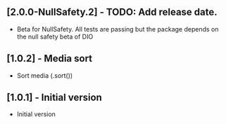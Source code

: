## [2.0.0-NullSafety.2] - TODO: Add release date.

* Beta for NullSafety. All tests are passing but the package depends on the null safety beta of DIO

## [1.0.2] - Media sort

* Sort media (.sort())
  
## [1.0.1] - Initial version

* Initial version
